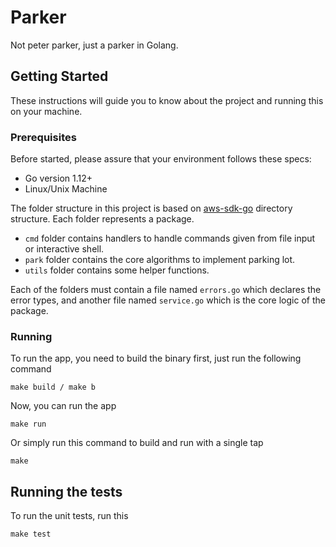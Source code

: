 # Parker

Not peter parker, just a parker in Golang.

## Getting Started

These instructions will guide you to know about the project and running this on your machine.

### Prerequisites

Before started, please assure that your environment follows these specs:

- Go version 1.12+
- Linux/Unix Machine

The folder structure in this project is based on [aws-sdk-go](https://github.com/aws/aws-sdk-go) directory structure. Each folder represents a package.

- `cmd` folder contains handlers to handle commands given from file input or interactive shell.
- `park` folder contains the core algorithms to implement parking lot.
- `utils` folder contains some helper functions.

Each of the folders must contain a file named `errors.go` which declares the error types, and another file named `service.go` which is the core logic of the package.

### Running

To run the app, you need to build the binary first, just run the following command

```
make build / make b
```

Now, you can run the app

```
make run
```

Or simply run this command to build and run with a single tap

```
make
```

## Running the tests

To run the unit tests, run this

```
make test
```
